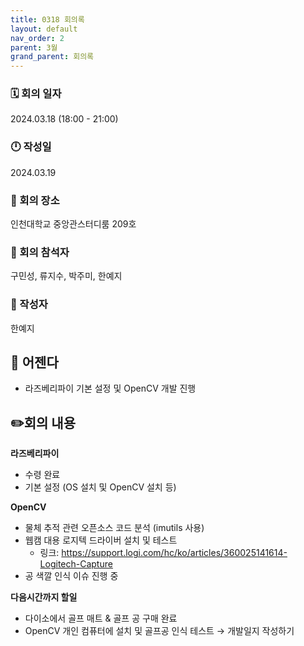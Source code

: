 ```yaml
---
title: 0318 회의록
layout: default
nav_order: 2
parent: 3월
grand_parent: 회의록
---
```


### 🗓️ 회의 일자

2024.03.18
(18:00 - 21:00)

### 🕛 작성일

2024.03.19

### 🚩 회의 장소

인천대학교 중앙관스터디룸 209호

### 🤝 회의 참석자

구민성, 류지수, 박주미, 한예지

### 🙎 작성자

한예지

## 📣 어젠다

- 라즈베리파이 기본 설정 및 OpenCV 개발 진행

## ✏️회의 내용

**라즈베리파이**
- 수령 완료
- 기본 설정 (OS 설치 및 OpenCV 설치 등)

**OpenCV**
- 물체 추적 관련 오픈소스 코드 분석 (imutils 사용)
- 웹캠 대용 로지텍 드라이버 설치 및 테스트
    - 링크: https://support.logi.com/hc/ko/articles/360025141614-Logitech-Capture
- 공 색깔 인식 이슈 진행 중
 
**다음시간까지 할일**
- 다이소에서 골프 매트 & 골프 공 구매 완료
- OpenCV 개인 컴퓨터에 설치 및 골프공 인식 테스트 → 개발일지 작성하기

